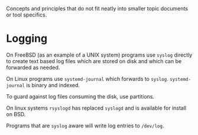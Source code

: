 Concepts and principles that do not fit neatly into smaller topic documents or tool specifics.

# Logging

On FreeBSD (as an example of a UNIX system) programs use `syslog` directly to create text based log files which are stored on disk and which can be forwarded as needed.

On Linux programs use `systemd-journal` which forwards to `syslog`. `systemd-journal` is binary and indexed.

To guard against log files consuming the disk, use partitions.

On linux systems `rsyslogd` has replaced `syslogd` and is available for install on BSD.

Programs that are `syslog` aware will write log entries to `/dev/log`. 